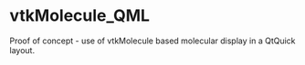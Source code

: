 # vtkMolecule_QML
Proof of concept - use of vtkMolecule based molecular display in a QtQuick layout.
